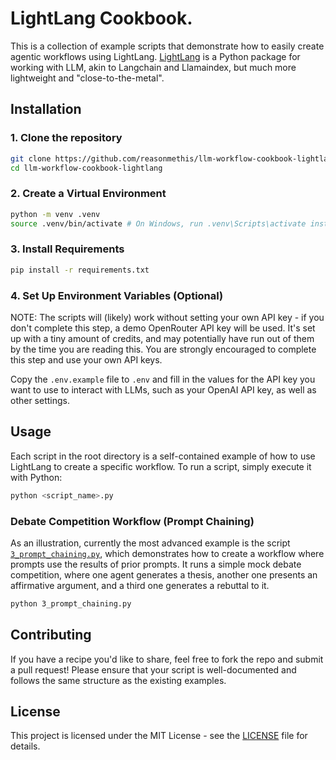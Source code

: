 # LightLang Cookbook.

This is a collection of example scripts that demonstrate how to easily create agentic workflows using LightLang. [LightLang](https://github.com/reasonmethis/lightlang) is a Python package for working with LLM, akin to Langchain and Llamaindex, but much more lightweight and "close-to-the-metal".

## Installation

### 1. Clone the repository

```bash
git clone https://github.com/reasonmethis/llm-workflow-cookbook-lightlang.git
cd llm-workflow-cookbook-lightlang
```

### 2. Create a Virtual Environment

```bash
python -m venv .venv
source .venv/bin/activate # On Windows, run .venv\Scripts\activate instead
```

### 3. Install Requirements

```bash
pip install -r requirements.txt
```

### 4. Set Up Environment Variables (Optional)

NOTE: The scripts will (likely) work without setting your own API key - if you don't complete this step, a demo OpenRouter API key will be used. It's set up with a tiny amount of credits, and may potentially have run out of them by the time you are reading this. You are strongly encouraged to complete this step and use your own API keys.

Copy the `.env.example` file to `.env` and fill in the values for the API key you want to use to interact with LLMs, such as your OpenAI API key, as well as other settings.

## Usage

Each script in the root directory is a self-contained example of how to use LightLang to create a specific workflow. To run a script, simply execute it with Python:

```bash
python <script_name>.py
```

### Debate Competition Workflow (Prompt Chaining)

As an illustration, currently the most advanced example is the script [`3_prompt_chaining.py`](3_prompt_chaining.py), which demonstrates how to create a workflow where prompts use the results of prior prompts. It runs a simple mock debate competition, where one agent generates a thesis, another one presents an affirmative argument, and a third one generates a rebuttal to it.

```bash
python 3_prompt_chaining.py
```

## Contributing

If you have a recipe you'd like to share, feel free to fork the repo and submit a pull request! Please ensure that your script is well-documented and follows the same structure as the existing examples.

## License

This project is licensed under the MIT License - see the [LICENSE](LICENSE) file for details.
